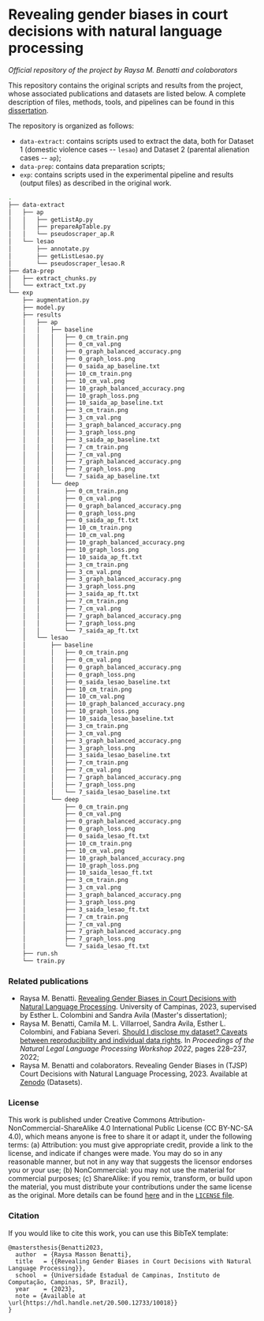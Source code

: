 # Revealing gender biases in court decisions with natural language processing 
_Official repository of the project by Raysa M. Benatti and colaborators_ 

This repository contains the original scripts and results from the project, whose associated publications and datasets are listed below. 
A complete description of files, methods, tools, and pipelines can be found in this [dissertation]([http://google.com](https://www.repositorio.unicamp.br/acervo/detalhe/1313341)). 

The repository is organized as follows:
* ```data-extract```: contains scripts used to extract the data, both for Dataset 1 (domestic violence cases -- ```lesao```) and Dataset 2 (parental alienation cases -- ```ap```); 
* ```data-prep```: contains data preparation scripts; 
* ```exp```: contains scripts used in the experimental pipeline and results (output files) as described in the original work. 

```bash
.
├── data-extract
│   ├── ap
│   │   ├── getListAp.py
│   │   ├── prepareApTable.py
│   │   └── pseudoscraper_ap.R
│   └── lesao
│       ├── annotate.py
│       ├── getListLesao.py
│       └── pseudoscraper_lesao.R
├── data-prep
│   ├── extract_chunks.py
│   └── extract_txt.py
└── exp
    ├── augmentation.py
    ├── model.py
    ├── results
    │   ├── ap
    │   │   ├── baseline
    │   │   │   ├── 0_cm_train.png
    │   │   │   ├── 0_cm_val.png
    │   │   │   ├── 0_graph_balanced_accuracy.png
    │   │   │   ├── 0_graph_loss.png
    │   │   │   ├── 0_saida_ap_baseline.txt
    │   │   │   ├── 10_cm_train.png
    │   │   │   ├── 10_cm_val.png
    │   │   │   ├── 10_graph_balanced_accuracy.png
    │   │   │   ├── 10_graph_loss.png
    │   │   │   ├── 10_saida_ap_baseline.txt
    │   │   │   ├── 3_cm_train.png
    │   │   │   ├── 3_cm_val.png
    │   │   │   ├── 3_graph_balanced_accuracy.png
    │   │   │   ├── 3_graph_loss.png
    │   │   │   ├── 3_saida_ap_baseline.txt
    │   │   │   ├── 7_cm_train.png
    │   │   │   ├── 7_cm_val.png
    │   │   │   ├── 7_graph_balanced_accuracy.png
    │   │   │   ├── 7_graph_loss.png
    │   │   │   └── 7_saida_ap_baseline.txt
    │   │   └── deep
    │   │       ├── 0_cm_train.png
    │   │       ├── 0_cm_val.png
    │   │       ├── 0_graph_balanced_accuracy.png
    │   │       ├── 0_graph_loss.png
    │   │       ├── 0_saida_ap_ft.txt
    │   │       ├── 10_cm_train.png
    │   │       ├── 10_cm_val.png
    │   │       ├── 10_graph_balanced_accuracy.png
    │   │       ├── 10_graph_loss.png
    │   │       ├── 10_saida_ap_ft.txt
    │   │       ├── 3_cm_train.png
    │   │       ├── 3_cm_val.png
    │   │       ├── 3_graph_balanced_accuracy.png
    │   │       ├── 3_graph_loss.png
    │   │       ├── 3_saida_ap_ft.txt
    │   │       ├── 7_cm_train.png
    │   │       ├── 7_cm_val.png
    │   │       ├── 7_graph_balanced_accuracy.png
    │   │       ├── 7_graph_loss.png
    │   │       └── 7_saida_ap_ft.txt
    │   └── lesao
    │       ├── baseline
    │       │   ├── 0_cm_train.png
    │       │   ├── 0_cm_val.png
    │       │   ├── 0_graph_balanced_accuracy.png
    │       │   ├── 0_graph_loss.png
    │       │   ├── 0_saida_lesao_baseline.txt
    │       │   ├── 10_cm_train.png
    │       │   ├── 10_cm_val.png
    │       │   ├── 10_graph_balanced_accuracy.png
    │       │   ├── 10_graph_loss.png
    │       │   ├── 10_saida_lesao_baseline.txt
    │       │   ├── 3_cm_train.png
    │       │   ├── 3_cm_val.png
    │       │   ├── 3_graph_balanced_accuracy.png
    │       │   ├── 3_graph_loss.png
    │       │   ├── 3_saida_lesao_baseline.txt
    │       │   ├── 7_cm_train.png
    │       │   ├── 7_cm_val.png
    │       │   ├── 7_graph_balanced_accuracy.png
    │       │   ├── 7_graph_loss.png
    │       │   └── 7_saida_lesao_baseline.txt
    │       └── deep
    │           ├── 0_cm_train.png
    │           ├── 0_cm_val.png
    │           ├── 0_graph_balanced_accuracy.png
    │           ├── 0_graph_loss.png
    │           ├── 0_saida_lesao_ft.txt
    │           ├── 10_cm_train.png
    │           ├── 10_cm_val.png
    │           ├── 10_graph_balanced_accuracy.png
    │           ├── 10_graph_loss.png
    │           ├── 10_saida_lesao_ft.txt
    │           ├── 3_cm_train.png
    │           ├── 3_cm_val.png
    │           ├── 3_graph_balanced_accuracy.png
    │           ├── 3_graph_loss.png
    │           ├── 3_saida_lesao_ft.txt
    │           ├── 7_cm_train.png
    │           ├── 7_cm_val.png
    │           ├── 7_graph_balanced_accuracy.png
    │           ├── 7_graph_loss.png
    │           └── 7_saida_lesao_ft.txt
    ├── run.sh
    └── train.py
```

### Related publications
* Raysa M. Benatti. [Revealing Gender Biases in Court Decisions with Natural Language Processing](https://www.repositorio.unicamp.br/acervo/detalhe/1313341). University of Campinas, 2023, supervised by Esther L. Colombini and Sandra Avila (Master's dissertation);
* Raysa M. Benatti, Camila M. L. Villarroel, Sandra Avila, Esther L. Colombini, and Fabiana Severi. [Should I disclose my dataset? Caveats between reproducibility and individual data rights](https://aclanthology.org/2022.nllp-1.20/). In _Proceedings of the Natural Legal Language Processing Workshop 2022_, pages 228–237, 2022;
* Raysa M. Benatti and colaborators. Revealing Gender Biases in (TJSP) Court Decisions with Natural Language Processing, 2023. Available at [Zenodo](https://doi.org/10.5281/zenodo.7794781) (Datasets).  

### License
This work is published under Creative Commons Attribution-NonCommercial-ShareAlike 4.0 International Public License (CC BY-NC-SA 4.0), which means anyone is free to share it or adapt it, under the following terms:
(a) Attribution: you must give appropriate credit, provide a link to the license, and indicate if changes were made. You may do so in any reasonable manner, but not in any way that suggests the licensor endorses you or your use;
(b) NonCommercial: you may not use the material for commercial purposes; 
(c) ShareAlike: if you remix, transform, or build upon the material, you must distribute your contributions under the same license as the original.
More details can be found [here](https://creativecommons.org/licenses/by-nc-sa/4.0/) and in the [```LICENSE``` file](https://github.com/ra-ysa/gender_law_nlp/blob/main/LICENSE). 

### Citation
If you would like to cite this work, you can use this BibTeX template:
```
@mastersthesis{Benatti2023,
  author  = {Raysa Masson Benatti},
  title   = {{Revealing Gender Biases in Court Decisions with Natural Language Processing}},
  school  = {Universidade Estadual de Campinas, Instituto de Computação, Campinas, SP, Brazil},
  year    = {2023},
  note = {Available at \url{https://hdl.handle.net/20.500.12733/10018}}
}
```
